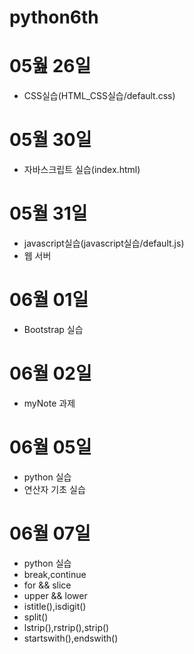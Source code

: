 # python6th

# 05웚  26일 
 - CSS실습(HTML_CSS실습/default.css)

# 05월 30일
- 자바스크립트 실습(index.html)

# 05월 31일
- javascript실습(javascript실습/default.js)
- 웹 서버

# 06월 01일
- Bootstrap 실습

# 06월 02일
- myNote 과제

# 06월 05일
- python 실습
- 연산자 기초 실습

# 06월 07일
- python 실습
- break,continue
- for && slice
- upper && lower
- istitle(),isdigit()
- split()
- lstrip(),rstrip(),strip()
- startswith(),endswith()
